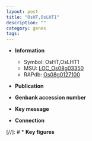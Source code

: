 ```yaml
---
layout: post
title: "OsHT,OsLHT1"
description: ""
category: genes
tags: 
---
```


* **Information**  
    + Symbol: OsHT,OsLHT1  
    + MSU: [LOC_Os08g03350](http://rice.uga.edu/cgi-bin/ORF_infopage.cgi?orf=LOC_Os08g03350)  
    + RAPdb: [Os08g0127100](http://rapdb.dna.affrc.go.jp/viewer/gbrowse_details/irgsp1?name=Os08g0127100)  

* **Publication**  

* **Genbank accession number**  

* **Key message**  

* **Connection**  

[//]: # * **Key figures**  



